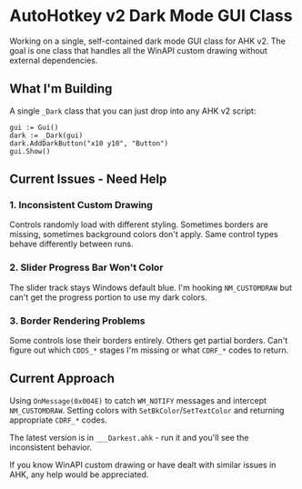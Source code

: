 # AutoHotkey v2 Dark Mode GUI Class

Working on a single, self-contained dark mode GUI class for AHK v2. The goal is one class that handles all the WinAPI custom drawing without external dependencies.

## What I'm Building

A single `_Dark` class that you can just drop into any AHK v2 script:

```autohotkey
gui := Gui()
dark := _Dark(gui)
dark.AddDarkButton("x10 y10", "Button")
gui.Show()
```

## Current Issues - Need Help

### 1. Inconsistent Custom Drawing

Controls randomly load with different styling. Sometimes borders are missing, sometimes background colors don't apply. Same control types behave differently between runs.

### 2. Slider Progress Bar Won't Color

The slider track stays Windows default blue. I'm hooking `NM_CUSTOMDRAW` but can't get the progress portion to use my dark colors.

### 3. Border Rendering Problems  

Some controls lose their borders entirely. Others get partial borders. Can't figure out which `CDDS_*` stages I'm missing or what `CDRF_*` codes to return.

## Current Approach

Using `OnMessage(0x004E)` to catch `WM_NOTIFY` messages and intercept `NM_CUSTOMDRAW`. Setting colors with `SetBkColor`/`SetTextColor` and returning appropriate `CDRF_*` codes.

The latest version is in `___Darkest.ahk` - run it and you'll see the inconsistent behavior.

If you know WinAPI custom drawing or have dealt with similar issues in AHK, any help would be appreciated.